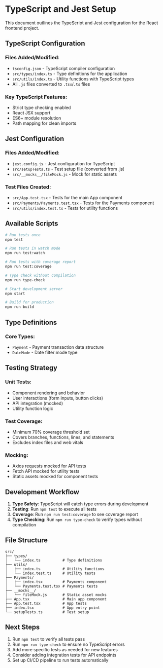 # TypeScript and Jest Setup

This document outlines the TypeScript and Jest configuration for the React frontend project.

## TypeScript Configuration

### Files Added/Modified:
- `tsconfig.json` - TypeScript compiler configuration
- `src/types/index.ts` - Type definitions for the application
- `src/utils/index.ts` - Utility functions with TypeScript types
- All `.js` files converted to `.tsx`/`.ts` files

### Key TypeScript Features:
- Strict type checking enabled
- React JSX support
- ES6+ module resolution
- Path mapping for clean imports

## Jest Configuration

### Files Added/Modified:
- `jest.config.js` - Jest configuration for TypeScript
- `src/setupTests.ts` - Test setup file (converted from .js)
- `src/__mocks__/fileMock.js` - Mock for static assets

### Test Files Created:
- `src/App.test.tsx` - Tests for the main App component
- `src/Payments/Payments.test.tsx` - Tests for the Payments component
- `src/utils/index.test.ts` - Tests for utility functions

## Available Scripts

```bash
# Run tests once
npm test

# Run tests in watch mode
npm run test:watch

# Run tests with coverage report
npm run test:coverage

# Type check without compilation
npm run type-check

# Start development server
npm start

# Build for production
npm run build
```

## Type Definitions

### Core Types:
- `Payment` - Payment transaction data structure
- `DateMode` - Date filter mode type

## Testing Strategy

### Unit Tests:
- Component rendering and behavior
- User interactions (form inputs, button clicks)
- API integration (mocked)
- Utility function logic

### Test Coverage:
- Minimum 70% coverage threshold set
- Covers branches, functions, lines, and statements
- Excludes index files and web vitals

### Mocking:
- Axios requests mocked for API tests
- Fetch API mocked for utility tests
- Static assets mocked for component tests

## Development Workflow

1. **Type Safety**: TypeScript will catch type errors during development
2. **Testing**: Run `npm test` to execute all tests
3. **Coverage**: Run `npm run test:coverage` to see coverage report
4. **Type Checking**: Run `npm run type-check` to verify types without compilation

## File Structure

```
src/
├── types/
│   └── index.ts          # Type definitions
├── utils/
│   ├── index.ts          # Utility functions
│   └── index.test.ts     # Utility tests
├── Payments/
│   ├── index.tsx         # Payments component
│   └── Payments.test.tsx # Payments tests
├── __mocks__/
│   └── fileMock.js       # Static asset mocks
├── App.tsx               # Main app component
├── App.test.tsx          # App tests
├── index.tsx             # App entry point
└── setupTests.ts         # Test setup
```

## Next Steps

1. Run `npm test` to verify all tests pass
2. Run `npm run type-check` to ensure no TypeScript errors
3. Add more specific tests as needed for new features
4. Consider adding integration tests for API endpoints
5. Set up CI/CD pipeline to run tests automatically

